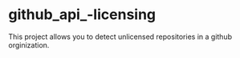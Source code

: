 # github_api_-licensing
This project allows you to detect unlicensed repositories in a github orginization. 

